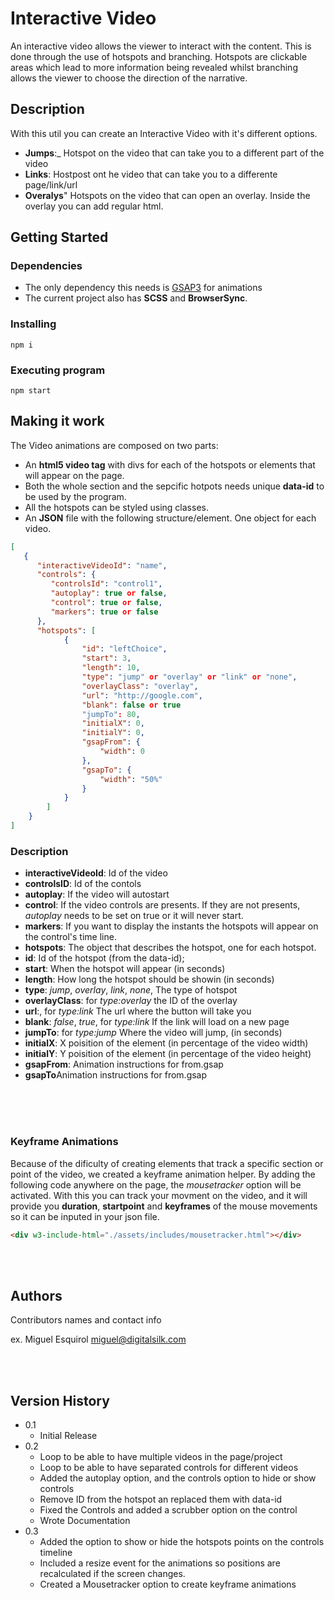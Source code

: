 # Interactive Video

An interactive video allows the viewer to interact with the content. This is done through the use of hotspots and branching. Hotspots are clickable areas which lead to more information being revealed whilst branching allows the viewer to choose the direction of the narrative.

## Description

With this util you can create an Interactive Video with it's different options.

- **Jumps**:_ Hotspot on the video that can take you to a different part of the video
- **Links**: Hostpost ont he video that can take you to a differente page/link/url
- **Overalys**" Hotspots on the video that can open an overlay. Inside the overlay you can add regular html.
  
## Getting Started

### Dependencies

- The only dependency this needs is [GSAP3](https://greensock.com/3/) for animations
- The current project also has **SCSS** and **BrowserSync**.

### Installing

```
npm i
```

### Executing program

```
npm start
```

## Making it work

The Video animations are composed on two parts:

- An **html5 video tag** with divs for each of the hotspots or elements that will appear on the page.
- Both the whole section and the sepcific hotpots needs unique **data-id** to be used by the program.
- All the hotspots can be styled using classes.
- An **JSON** file with the following structure/element. One object for each video.
  
```json
[
   {
      "interactiveVideoId": "name", 
      "controls": {
         "controlsId": "control1",
         "autoplay": true or false,
         "control": true or false,
         "markers": true or false
      },
      "hotspots": [
            {
                "id": "leftChoice", 
                "start": 3, 
                "length": 10, 
                "type": "jump" or "overlay" or "link" or "none", 
                "overlayClass": "overlay", 
                "url": "http://google.com", 
                "blank": false or true
                "jumpTo": 80, 
                "initialX": 0, 
                "initialY": 0, 
                "gsapFrom": {
                    "width": 0
                },
                "gsapTo": { 
                    "width": "50%"
                }
            }
        ]
    }
]

```

### Description

- **interactiveVideoId**: Id of the video
- **controlsID**: Id of the contols
- **autoplay**: If the video will autostart
- **control**: If the video controls are presents. If they are not presents, _autoplay_ needs to be set on true or it will never start.
- **markers**: If you want to display the instants the hotspots will appear on the control's time line.
- **hotspots**: The object that describes the hotspot, one for each hotspot.
- **id**: Id of the hotspot (from the data-id);
- **start**: When the hotspot will appear (in seconds)
- **length**: How long the hotspot should be showin (in seconds)
- **type**: _jump_, _overlay_, _link_, _none_, The type of hotspot
- **overlayClass**: for _type:overlay_ the ID of the overlay
- **url**:, for _type:link_ The url where the button will take you
- **blank**: _false_, _true_, for _type:link_ If the link will load on a new page
- **jumpTo**: for _type:jump_ Where the video will jump, (in seconds)
- **initialX**:  X poisition of the element (in percentage of the video width)
- **initialY**: Y poisition of the element (in percentage of the video height)
- **gsapFrom**: Animation instructions for from.gsap     
- **gsapTo**Animation instructions for from.gsap

<br/><br/><br/>
### Keyframe Animations


Because of the dificulty of creating elements that track a specific section or point of the video, we created a keyframe animation helper. By adding the following code anywhere on the page, the _mousetracker_ option will be activated. With this you can track your movment on the video, and it will provide you **duration**, **startpoint** and **keyframes** of the mouse movements so it can be inputed in your json file.

```html
<div w3-include-html="./assets/includes/mousetracker.html"></div>

``` 

<br/><br/>

## Authors

Contributors names and contact info

ex. Miguel Esquirol miguel@digitalsilk.com

<br/><br/>

## Version History

- 0.1
  - Initial Release
- 0.2
  - Loop to be able to have multiple videos in the page/project
  - Loop to be able to have separated controls for different videos
  - Added the autoplay option, and the controls option to hide or show controls
  - Remove ID from the hotspot an replaced them with data-id
  - Fixed the Controls and added a scrubber option on the control
  - Wrote Documentation 
- 0.3
  - Added the option to show or hide the hotspots points on the controls timeline
  - Included a resize event for the animations so positions are recalculated if the screen changes.
  - Created a Mousetracker option to create keyframe animations
  
